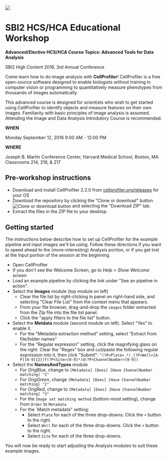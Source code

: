 <img src="http://i.imgur.com/WMFG0fo.png">

# SBI2 HCS/HCA Educational Workshop

**Advanced/Elective HCS/HCA Course Topics: Advanced Tools for Data Analysis**

SBI2 High Content 2016, 3rd Annual Conference

Come learn how to do image analysis with **CellProfiler**! CellProfiler is a free open-source software designed to enable biologists without training in computer vision or programming to quantitatively measure phenotypes from thousands of images automatically. 

This advanced course is designed for scientists who wish to get started using CellProfiler to identify objects and measure features on their own images. Familiarity with basic principles of image analysis is assumed. Attending the Image and Data Analysis Introdutory Course is recommended.

**WHEN**

Monday September 12, 2016
9:00 AM - 12:00 PM

**WHERE**

Joseph B. Martin Conference Center, Harvard Medical School, Boston, MA
Classrooms 214, 216, & 217

## Pre-workshop instructions

- Download and install CellProfiler 2.2.0 from [cellprofiler.org/releases](http://cellprofiler.org/releases/) for your OS
- Download the repository by clicking the "Clone or download" button <img align="center"  src="https://help.github.com/assets/images/help/repository/clone-repo-clone-url-button.png" alt="Clone or download button"> and selecting the "Download ZIP" tab.
- Extract the files in the ZIP file to your desktop.

## Getting started

The instructions below describe how to set up CellProfiler for the example pipeline and input images we'll be using. Follow these directions if you want to speed ahead to the (more-interesting) Analysis portion, or if you get lost at the Input portion of the session at the beginning.
- Open CellProfiler
- If you don't see the Welcome Screen, go to *Help > Show Welcome screen*
- Load an example pipeline by clicking the link under "See an pipeline in action".
- Select the **Images** module (top module on left)
  - Clear the file list by right-clicking in panel on right-hand side, and selecting "Clear File List" from the context menu that appears.
  - From your file browser, drag-and-drop the `images` folder extracted from the ZIp file into the file list panel.
  - Click the "apply filters to the file list" button.
- Select the **Metdata** module (second module on left). Select "Yes" to enable it.
    - For the "Metadata extraction method" setting, select "Extract from file/folder names"
    - For the "Regular expression" setting, click the magnifying glass on the right. Clear the "Regex" box and cut/paste the following regular expression into it, then click "Submit":
`^(?P<Plate>.*)_(?P<Well>[A-P][0-9]{2})f(?P<Site>[0-9]*)d(?P<ChannelNumber>[0-9])`
- Select the **NamesAndTypes** module
    - For *OrigBlue*, change to `[Metadata] [Does] [Have ChannelNumber matching] "1"`
    - For *OrigGreen*, change  `[Metadata] [Does] [Have ChannelNumber matching] "2"`
    - For *OrigRed*, change to  `[Metadata] [Does] [Have ChannelNumber matching] "3"`
    - For the `Image set matching method` (bottom-most setting), change from `Order` to `Metadata`
    - For the `Match metadata" setting:
      - Select `Plate` for each of the three drop-downs. Click the `+` button to the right.
      - Select `Well` for each of the three drop-downs. Click the `+` button to the right.
      - Select `Site` for each of the three drop-downs.

You will now be ready to start adjusting the Analysis modules to suit these example images.
